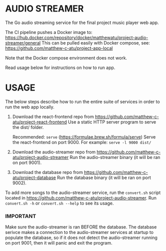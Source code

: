 # AUDIO STREAMER

The Go audio streaming service for the final project music player web app.

The CI pipeline pushes a Docker image to: https://hub.docker.com/repository/docker/matthewatu/project-audio-streamer/general
This can be pulled easily with Docker compose, see: https://github.com/matthew-c-atu/project-app-local

Note that the Docker compose environment does not work. 

Read usage below for instructions on how to run app.

# USAGE
The below steps describe how to run the entire suite of services in order to run the web app locally.

1. Download the react-frontend repo from https://github.com/matthew-c-atu/project-react-frontend
   Use a static HTTP server program to serve the dist/ folder.
   
   Recommended: `serve` (https://formulae.brew.sh/formula/serve) 
   Serve the react-frontend on port 9000.
   For example: `serve -l 9000 dist/`
   
2. Download the audio-streamer repo from https://github.com/matthew-c-atu/project-audio-streamer
   Run the audio-streamer binary (it will be ran on port 9001).
   
3. Download the database repo from https://github.com/matthew-c-atu/project-database
   Run the database binary (it will be ran on port 9002).


To add more songs to the audio-streamer service, run the `convert.sh` script located in https://github.com/matthew-c-atu/project-audio-streamer.
Run `convert.sh -h` or `convert.sh --help` to see its usage.

### IMPORTANT
Make sure the audio-streamer is ran BEFORE the database. 
The database serivce makes a connection to the audio-streamer services at startup to populate the database, so if it does not detect the audio-streamer running on port 9001, then it will panic and exit the program.
